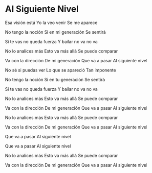 # Al Siguiente Nivel

Esa visión está
Yo la veo venir
Se me aparece

No tengo la noción
Si en mi generación
Se sentirá

Si te vas no queda fuerza
Y bailar no va no va

No lo analices más
Esto va más allá
Se puede comparar

Va con la dirección
De mi generación
Que va a pasar
Al siguiente nivel

No sé si puedas ver
Lo que se apareció
Tan imponente

No tengo la noción
Si en tu generación
Se sentirá

Si te vas no queda fuerza
Y bailar no va no va

No lo analices más
Esto va más allá
Se puede comparar

Va con la dirección
De mi generación
Que va a pasar
Al siguiente nivel

No lo analices más
Esto va más allá
Se puede comparar

Va con la dirección
De mi generación
Que va a pasar
Al siguiente nivel

Que va a pasar
Al siguiente nivel

Que va a pasar
Al siguiente nivel

No lo analices más
Esto va más allá
Se puede comparar

Va con la dirección
De mi generación
Que va a pasar
Al siguiente nivel
